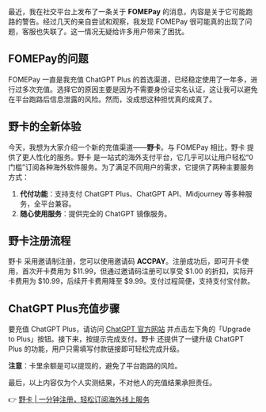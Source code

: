 最近，我在社交平台上发布了一条关于 **FOMEPay** 的消息，内容是关于它可能跑路的警告。经过几天的亲自尝试和观察，我发现 FOMEPay 很可能真的出现了问题，客服也失联了。这一情况无疑给许多用户带来了困扰。

## FOMEPay的问题

FOMEPay 一直是我充值 ChatGPT Plus 的首选渠道，已经稳定使用了一年多，进行过多次充值。选择它的原因主要是因为不需要身份证实名认证，这让我可以避免在平台跑路后信息泄露的风险。然而，没成想这种担忧真的成真了。

## 野卡的全新体验

今天，我想为大家介绍一个新的充值渠道——**野卡**。与 FOMEPay 相比，野卡 提供了更人性化的服务。野卡 是一站式的海外支付平台，它几乎可以让用户轻松“0 门槛”订阅各种海外软件服务。为了满足不同用户的需求，它提供了两种主要服务方式：

1. **代付功能**：支持支付 ChatGPT Plus、ChatGPT API、Midjourney 等多种服务，全平台兼容。
2. **随心使用服务**：提供完全的 ChatGPT 镜像服务。

## 野卡注册流程

野卡 采用邀请制注册，您可以使用邀请码 **ACCPAY**。注册成功后，即可开卡使用，首次开卡费用为 $11.99，但通过邀请码注册可以享受 $1.00 的折扣，实际开卡费用为 $10.99，后续开卡费用降至 $9.99。支付过程简便，支持支付宝付款。

## ChatGPT Plus充值步骤

要充值 ChatGPT Plus，请访问 [ChatGPT 官方网站](https://chat.openai.com/) 并点击左下角的「Upgrade to Plus」按钮。接下来，按提示完成支付。野卡 还提供了一键升级 ChatGPT Plus 的功能，用户只需填写付款链接即可轻松完成升级。

**注意**：卡里余额是可以提现的，避免了平台跑路的风险。

最后，以上内容仅为个人实测结果，不对他人的充值结果承担责任。

👉 [野卡 | 一分钟注册，轻松订阅海外线上服务](https://bit.ly/bewildcard)